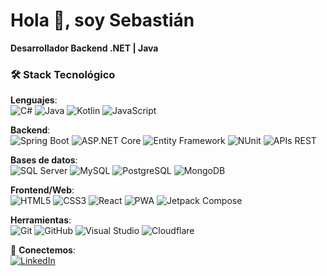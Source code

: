 # Hola 👋, soy Sebastián  
**Desarrollador Backend .NET | Java**  
 
<!-- 📚 Actualmente aprendiendo: Java.  -->

### 🛠 Stack Tecnológico  

**Lenguajes**:  
![C#](https://img.shields.io/badge/C%23-239120?style=for-the-badge&logo=c-sharp&logoColor=white)
![Java](https://img.shields.io/badge/Java-ED8B00?style=for-the-badge&logo=openjdk&logoColor=white)
![Kotlin](https://img.shields.io/badge/Kotlin-7F52FF?style=for-the-badge&logo=kotlin&logoColor=white)
![JavaScript](https://img.shields.io/badge/JavaScript-F7DF1E?style=for-the-badge&logo=javascript&logoColor=black)

**Backend**:  
![Spring Boot](https://img.shields.io/badge/Spring%20Boot-6DB33F?style=for-the-badge&logo=springboot&logoColor=white)
![ASP.NET Core](https://img.shields.io/badge/ASP.NET%20Core-512BD4?style=for-the-badge&logo=.net&logoColor=white)
![Entity Framework](https://img.shields.io/badge/Entity%20Framework-512BD4?style=for-the-badge&logo=.net&logoColor=white)
![NUnit](https://img.shields.io/badge/NUnit-25A162?style=for-the-badge&logo=nunit&logoColor=white)
![APIs REST](https://img.shields.io/badge/APIs%20REST-FF6C37?style=for-the-badge&logo=rest&logoColor=white)

**Bases de datos**:  
![SQL Server](https://img.shields.io/badge/SQL%20Server-CC2927?style=for-the-badge&logo=microsoft-sql-server&logoColor=white)
![MySQL](https://img.shields.io/badge/MySQL-4479A1?style=for-the-badge&logo=mysql&logoColor=white)
![PostgreSQL](https://img.shields.io/badge/PostgreSQL-4169E1?style=for-the-badge&logo=postgresql&logoColor=white)
![MongoDB](https://img.shields.io/badge/MongoDB-47A248?style=for-the-badge&logo=mongodb&logoColor=white)

**Frontend/Web**:  
![HTML5](https://img.shields.io/badge/HTML5-E34F26?style=for-the-badge&logo=html5&logoColor=white)
![CSS3](https://img.shields.io/badge/CSS3-1572B6?style=for-the-badge&logo=css3&logoColor=white)
![React](https://img.shields.io/badge/React-61DAFB?style=for-the-badge&logo=react&logoColor=black)
![PWA](https://img.shields.io/badge/PWA-5A0FC8?style=for-the-badge&amp;logo=pwa&amp;logoColor=white)
![Jetpack Compose](https://img.shields.io/badge/Jetpack%20Compose-4285F4?style=for-the-badge&logo=jetpack-compose&logoColor=white)

**Herramientas**:  
![Git](https://img.shields.io/badge/Git-F05032?style=for-the-badge&logo=git&logoColor=white)
![GitHub](https://img.shields.io/badge/GitHub-181717?style=for-the-badge&logo=github&logoColor=white)
![Visual Studio](https://img.shields.io/badge/Visual%20Studio-5C2D91?style=for-the-badge&logo=visual-studio&logoColor=white)
![Cloudflare](https://img.shields.io/badge/Cloudflare-F38020?style=for-the-badge&logo=cloudflare&logoColor=white)

🔗 **Conectemos**:  
[![LinkedIn](https://img.shields.io/badge/LinkedIn-0077B5?style=for-the-badge&logo=linkedin&logoColor=white)](https://www.linkedin.com/in/sebastian-viguie/)


<!-- ### 🔥 Proyectos  
- [API REST con .NET 8 y MongoDB](https://github.com/tu-usuario/proyecto-api)  
- [Sistema de gestión con Java Spring Boot](https://github.com/tu-usuario/proyecto-spring) 
![Top Langs](https://github-readme-stats.vercel.app/api/top-langs/?username=SebaViguie&layout=compact&theme=dark)
![Estadísticas de GitHub](https://github-readme-stats.vercel.app/api?username=SebaViguie&show_icons=true&theme=radical)
![Última actividad](https://github-readme-activity-graph.vercel.app/graph?username=SebaViguie&theme=github-compact)  -->

  
